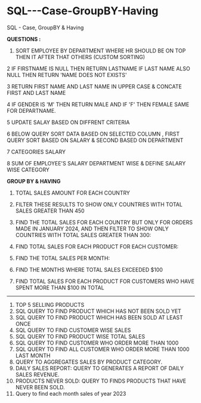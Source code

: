 # SQL---Case-GroupBY-Having

SQL - Case, GroupBY &amp; Having

**QUESTIONS :**

1. SORT EMPLOYEE BY DEPARTMENT WHERE HR SHOULD BE ON TOP THEN IT AFTER THAT OTHERS (CUSTOM SORTING)

2 IF FIRSTNAME IS NULL THEN RETURN LASTNAME IF LAST NAME ALSO NULL THEN RETURN 'NAME DOES NOT EXISTS'

3 RETURN FIRST NAME AND LAST NAME IN UPPER CASE & CONCATE FIRST AND LAST NAME

4 IF GENDER IS 'M' THEN RETURN MALE AND IF 'F' THEN FEMALE SAME FOR DEPARTNAME.

5 UPDATE SALAY BASED ON DIFFRENT CRITERIA

6 BELOW QUERY SORT DATA BASED ON SELECTED COLUMN , FIRST QUERY SORT BASED ON SALARY & SECOND BASED ON DEPARTMENT

7  CATEGORIES SALARY 

8 SUM OF EMPLOYEE'S SALARY  DEPARTMENT WISE & DEFINE SALARY WISE CATEGORY

**GROUP BY & HAVING**

1. TOTAL SALES AMOUNT FOR EACH COUNTRY

2. FILTER THESE RESULTS TO SHOW ONLY COUNTRIES WITH TOTAL SALES GREATER THAN 450

3. FIND THE TOTAL SALES FOR EACH COUNTRY BUT ONLY FOR ORDERS MADE IN JANUARY 2024, AND THEN FILTER TO SHOW ONLY COUNTRIES WITH TOTAL SALES GREATER THAN 300:

4. FIND TOTAL SALES FOR EACH PRODUCT FOR EACH CUSTOMER:

5. FIND THE TOTAL SALES PER MONTH:

6. FIND THE MONTHS WHERE TOTAL SALES EXCEEDED $100

7. FIND TOTAL SALES FOR EACH PRODUCT FOR CUSTOMERS WHO HAVE SPENT MORE THAN $100 IN TOTAL

------------------------------------------------------------------------------------------------------------------------------------------------------------------

1. TOP 5 SELLING PRODUCTS
2. SQL QUERY TO FIND PRODUCT WHICH HAS NOT BEEN SOLD YET
3. SQL QUERY TO FIND PRODUCT  WHICH HAS BEEN SOLD AT LEAST ONCE
4. SQL QUERY TO FIND CUSTOMER WISE SALES
5. SQL QUERY TO FIND PRODUCT WISE TOTAL SALES
6. SQL QUERY TO FIND CUSTOMER WHO ORDER MORE THAN 1000
7. SQL QUERY TO FIND ALL CUSTOMER WHO ORDER MORE THAN 1000 LAST MONTH
8. QUERY TO AGGREGATES SALES BY PRODUCT CATEGORY.
9. DAILY SALES REPORT: QUERY TO GENERATES A REPORT OF DAILY SALES REVENUE.
10. PRODUCTS NEVER SOLD: QUERY TO FINDS PRODUCTS THAT HAVE NEVER BEEN SOLD.
11. Query to find each month sales of year 2023
